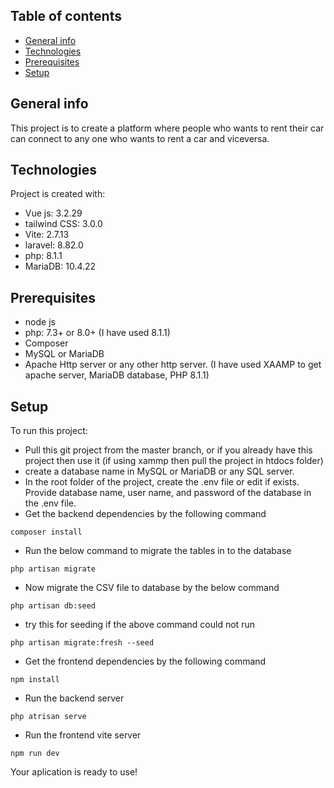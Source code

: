 ## Table of contents
* [General info](#general-info)
* [Technologies](#technologies)
* [Prerequisites](#prerequisites)
* [Setup](#setup)

## General info
This project is to create a platform where people who wants to rent their car can connect to any one who wants to rent a car and viceversa.    
	
## Technologies
Project is created with:
* Vue js: 3.2.29
* tailwind CSS: 3.0.0
* Vite: 2.7.13
* laravel: 8.82.0
* php: 8.1.1
* MariaDB: 10.4.22

## Prerequisites
* node js
* php: 7.3+ or 8.0+ (I have used 8.1.1)  
* Composer
* MySQL or MariaDB
* Apache Http server or any other http server. (I have used XAAMP to get apache server, MariaDB database, PHP 8.1.1)

## Setup
To run this project:

* Pull this git project from the master branch, or if you already have this project then use it (if using xammp then pull the project in htdocs folder)
* create a database name in MySQL or MariaDB or any SQL server.
* In the root folder of the project, create the .env file or edit if exists. Provide database name, user name, and password of the database in the .env file.
* Get the backend dependencies by the following command 
```
composer install
```
* Run the below command to migrate the tables in to the database
```
php artisan migrate
```
*  Now migrate the CSV file to database by the below command 
```
php artisan db:seed
```
* try this for seeding if the above command could not run
```
php artisan migrate:fresh --seed
```
* Get the frontend dependencies by the following command
```
npm install
```
* Run the backend server 
```
php atrisan serve
```
* Run the frontend vite server
```
npm run dev
``` 
Your aplication is ready to use!


